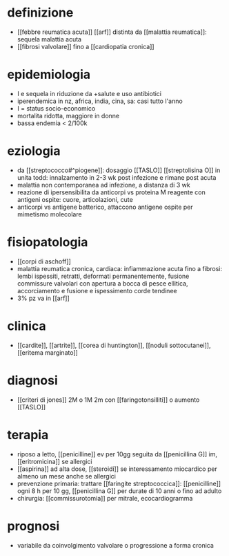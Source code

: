 # definizione
- [[febbre reumatica acuta]] [[arf]] distinta da [[malattia reumatica]]: sequela malattia acuta
- [[fibrosi valvolare]] fino a [[cardiopatia cronica]]

# epidemiologia
- I e sequela in riduzione da +salute e uso antibiotici
- iperendemica in nz, africa, india, cina, sa: casi tutto l'anno
- I = status socio-economico
- mortalita ridotta, maggiore in donne
- bassa endemia < 2/100k

# eziologia
- da [[streptococco#^piogene]]: dosaggio [[TASLO]] [[streptolisina O]] in unita todd: innalzamento in 2-3 wk post infezione e rimane post acuta
- malattia non contemporanea ad infezione, a distanza di 3 wk
- reazione di ipersensibilita da anticorpi vs proteina M reagente con antigeni ospite: cuore, articolazioni, cute
- anticorpi vs antigene batterico, attaccono antigene ospite per mimetismo molecolare

# fisiopatologia
- [[corpi di aschoff]]
- malattia reumatica cronica, cardiaca: infiammazione acuta fino a fibrosi: lembi ispessiti, retratti, deformati permanentemente, fusione commissure valvolari con apertura a bocca di pesce ellitica, accorciamento e fusione e ispessimento corde tendinee
- 3% pz va in [[arf]]

# clinica
- [[cardite]], [[artrite]], [[corea di huntington]], [[noduli sottocutanei]], [[eritema marginato]]

# diagnosi
- [[criteri di jones]] 2M o 1M 2m con [[faringotonsilliti]] o aumento [[TASLO]]

# terapia
- riposo a letto, [[penicilline]] ev per 10gg seguita da [[penicillina G]] im, [[eritromicina]] se allergici
- [[aspirina]] ad alta dose, [[steroidi]] se interessamento miocardico per almeno un mese anche se allergici
- prevenzione primaria: trattare [[faringite streptococcica]]: [[penicilline]] ogni 8 h per 10 gg, [[penicillina G]] per durate di 10 anni o fino ad adulto
- chirurgia: [[commissurotomia]] per mitrale, ecocardiogramma

# prognosi
- variabile da coinvolgimento valvolare o progressione a forma cronica